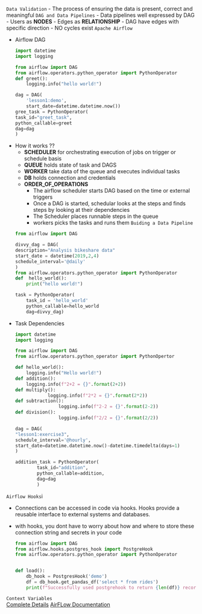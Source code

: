 `Data Validation`
	- The process of ensuring the data is present, correct and meaningful
`DAG and Data Pipelines`
	- Data pipelines well expressed by DAG 
	- Users as __NODES__
	- Edges as __RELATIONSHIP__
	- DAG have edges with specific direction 
	- NO cycles exist 
`Apache Airflow`
* Airflow DAG
	```python
	import datetime 
	import logging 

	from airflow import DAG
	from airflow.operators.python_operator import PythonOperator
	def greet():
		logging.info("hello world!")

	dag = DAG(
		'lesson1:demo',
		start_date=datetime.datetime.now())
	gree_task = PythonOperator(
	task_id="greet_task",
	python_callable=greet
	dag=dag
	)
	```
* How it works ?? 
	- __SCHEDULER__ for orchestrating execution of jobs on trigger or schedule basis 
	- __QUEUE__ holds state of task and DAGS
	- __WORKER__ take data of the queue and executes individual tasks 
	- __DB__ holds connection and credentials 
	- __ORDER_OF_OPERATIONS__
		- The airflow scheduler starts DAG based on the time or external triggers 
		- Once a DAG is started, schedular looks at the steps and finds steps by looking at their dependencies 
		- The Scheduler places runnable steps in the queue 
		- workers picks the tasks and runs them 
`Buiding a Data Pipeline `
	```python 
	from airflow import DAG

	divvy_dag = DAG(
	description="Analysis bikeshare data"
	start_date = datetime(2019,2,4)
	schedule_interval='@daily'
	)
	from airflow.operators.python_operator import PythonOperator 
	def  hello_world():
		print("hello world!")

	task = PythonOperator(
		task_id = 'hello_world'
		python_callable=hello_world
		dag=divvy_dag)

	```
* Task Dependencies
	```python
	import datetime 
	import logging 

	from airflow import DAG
	from airflow.operators.python_operator import PythonOpertor
	
	def hello_world():
		logging.info("Hello world!")
	def addition():
		logging.info(f"2+2 = {}".format(2+2))
	def multiply():
                logging.info(f"2*2 = {}".format(2*2))
	def subtraction():
	                logging.info(f"2-2 = {}".format(2-2))
	def division():
	                logging.info(f"2/2 = {}".format(2/2))

	dag = DAG(
	"lesson1:exercise3",
	schedule_interval='@hourly',
	start_date=datetime.datetime.now()-datetime.timedelta(days=1)
	)
	
	addition_task = PythonOperator(
			task_id="addition",
			python_callable=addition,
			dag=dag 
			)	
	```
`Airflow Hooks`i
* Connections can be accessed in code via hooks. Hooks provide a reusable interface to external systems and databases. 
* with hooks, you dont have to worry about how and where to store these connection string and secrets in your code

	``` python 
	from airflow import DAG 
	from airflow.hooks.postgres_hook import PostgreHook
	from airflow.operators.python_operator import PythonOperator 


	def load():
		db_hook = PostgresHook('demo')
		df = db_hook.get_pandas_df('select * from rides')
		print(f"Successfully used postgrehook to return {len(df)} records")
	```
	
` Context Variables `	
[Complete Details](https://blog.godatadriven.com/zen-of-python-and-apache-airflow)
[AirFLow  Documentation](https://airflow.apache.org/macros.html)

